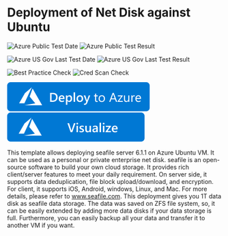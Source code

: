 # Deployment of Net Disk against Ubuntu 

![Azure Public Test Date](https://azurequickstartsservice.blob.core.windows.net/badges/demos/ubuntu-netdisk-setup/PublicLastTestDate.svg)
![Azure Public Test Result](https://azurequickstartsservice.blob.core.windows.net/badges/demos/ubuntu-netdisk-setup/PublicDeployment.svg)

![Azure US Gov Last Test Date](https://azurequickstartsservice.blob.core.windows.net/badges/demos/ubuntu-netdisk-setup/FairfaxLastTestDate.svg)
![Azure US Gov Last Test Result](https://azurequickstartsservice.blob.core.windows.net/badges/demos/ubuntu-netdisk-setup/FairfaxDeployment.svg)

![Best Practice Check](https://azurequickstartsservice.blob.core.windows.net/badges/demos/ubuntu-netdisk-setup/BestPracticeResult.svg)
![Cred Scan Check](https://azurequickstartsservice.blob.core.windows.net/badges/demos/ubuntu-netdisk-setup/CredScanResult.svg)

[![Deploy To Azure](https://raw.githubusercontent.com/Azure/azure-quickstart-templates/master/1-CONTRIBUTION-GUIDE/images/deploytoazure.svg?sanitize=true)](https://portal.azure.com/#create/Microsoft.Template/uri/https%3A%2F%2Fraw.githubusercontent.com%2FAzure%2Fazure-quickstart-templates%2Fmaster%2Fdemos%2Fubuntu-netdisk-setup%2Fazuredeploy.json)  [![Visualize](https://raw.githubusercontent.com/Azure/azure-quickstart-templates/master/1-CONTRIBUTION-GUIDE/images/visualizebutton.svg?sanitize=true)](http://armviz.io/#/?load=https%3A%2F%2Fraw.githubusercontent.com%2FAzure%2Fazure-quickstart-templates%2Fmaster%2Fdemos%2Fubuntu-netdisk-setup%2Fazuredeploy.json)

This template allows deploying seafile server 6.1.1 on Azure Ubuntu VM. It can be used as a personal or private enterprise net disk. seafile is an open-source software to build your own cloud storage. It provides rich client/server features to meet your daily requirement. On server side, it supports data deduplication, file block upload/download, and encryption. For client, it supports iOS, Android, windows, Linux, and Mac. For more details, please refer to www.seafile.com. This deployment gives you 1T data disk as seafile data storage. The data was saved on ZFS file system, so, it can be easily extended by adding more data disks if your data storage is full. Furthermore, you can easily backup all your data and transfer it to another VM if you want.



